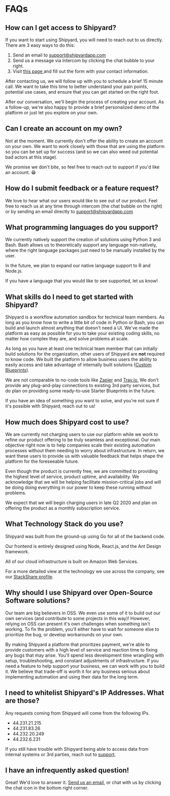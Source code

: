 # FAQs

## How can I get access to Shipyard?

If you want to start using Shipyard, you will need to reach out to us directly. There are 3 easy ways to do this:

1. Send an email to [support@shipyardapp.com](mailto:support@shipyardapp.com)
2. Send us a message via Intercom by clicking the chat bubble to your right.
3. Visit [this page ](https://www.shipyardapp.com/request-access)and fill out the form with your contact information.

After contacting us, we will follow up with you to schedule a brief 15 minute call. We want to take this time to better understand your pain points, potential use cases, and ensure that you can get started on the right foot.  
  
After our conversation, we'll begin the process of creating your account. As a follow-up, we're also happy to provide a brief personalized demo of the platform or just let you explore on your own.

## Can I create an account on my own?

Not at the moment. We currently don't offer the ability to create an account on your own. We want to work closely with those that are using the platform so you can be set up for success \(and so we can also weed out potential bad actors at this stage\).

We promise we don't bite, so feel free to reach out to support if you'd like an account. 😁 

## How do I submit feedback or a feature request?

We love to hear what our users would like to see out of our product. Feel free to reach us at any time through intercom \(the chat bubble on the right\) or by sending an email directly to [support@shipyardapp.com](mailto:support@shipyardapp.com)

## What programming languages do you support?

We currently natively support the creation of solutions using Python 3 and Bash. Bash allows us to theoretically support any language non-natively, where the right language packages just need to be manually installed by the user.

In the future, we plan to expand our native language support to R and Node.js.

If you have a language that you would like to see supported, let us know!

## What skills do I need to get started with Shipyard?

Shipyard is a workflow automation sandbox for technical team members. As long as you know how to write a little bit of code in Python or Bash, you can build and launch almost anything that doesn't need a UI. We've made the platform as easy as possible for you to take your existing coding skills, no matter how complex they are, and solve problems at scale.

As long as you have at least one technical team member that can initially build solutions for the organization, other users of Shipyard are **not** required to know code. We built the platform to allow business users the ability to easily access and take advantage of internally built solutions \([Custom Blueprints](https://intercom.help/shipyardapp/en/articles/3526186-what-is-a-custom-blueprint)\).  
  
We are not comparable to no-code tools like [Zapier](http://www.zapier.com) and [Tray.io.](http://Tray.io) We don't provide any plug-and-play connections to existing 3rd party services, but do plan on providing some ready-to-use Starter Blueprints in the future.

If you have an idea of something you want to solve, and you're not sure if it's possible with Shipyard, reach out to us!

## How much does Shipyard cost to use?

We are currently not charging users to use our platform while we work to refine our product offering to be truly seamless and exceptional. Our main objective right now is to help companies scale their existing automation processes without them needing to worry about infrastructure. In return, we want these users to provide us with valuable feedback that helps shape the platform for the foreseeable future.

Even though the product is currently free, we are committed to providing the highest level of service, product uptime, and availability. We acknowledge that we will be helping facilitate mission-critical jobs and will be doing doing everything in our power to keep these running without problems.

We expect that we will begin charging users in late Q2 2020 and plan on offering the product as a monthly subscription service.

## What Technology Stack do you use?

Shipyard was built from the ground-up using Go for all of the backend code. 

Our frontend is entirely designed using Node, React.js, and the Ant Design framework.

All of our cloud infrastructure is built on Amazon Web Services.

For a more detailed view at the technology we use across the company, see our [StackShare profile](https://stackshare.io/shipyard/shipyard).

## Why should I use Shipyard over Open-Source Software solutions?

Our team are big believers in OSS. We even use some of it to build out our own services \(and contribute to some projects in this way\)! However, relying on OSS can present it's own challenges when something isn't working. To fix the problem, you'll either have to wait for someone else to prioritize the bug, or develop workarounds on your own.  
  
By making Shipyard a platform that prioritizes payment, we're able to provide customers with a high level of service and reaction time to fixing any bugs that may arise. You'll spend less development time wrangling with setup, troubleshooting, and constant adjustments of infrastructure. If you need a feature to help support your business, we can work with you to build it. We believe that trade-off is worth it for any business serious about implementing automation and using their data for the long term.

## I need to whitelist Shipyard's IP Addresses. What are those?

Any requests coming from Shipyard will come from the following IPs.

* 44.231.21.215
* 44.231.83.26
* 44.232.20.249
* 44.232.6.231

If you still have trouble with Shipyard being able to access data from internal systems or 3rd parties, reach out to [support](mailto:support@shipyardapp.com).

## **I have an infrequently asked question!**

Great! We'd love to answer it. [Send us an email](mailto:support@shipyardapp.com), or chat with us by clicking the chat icon in the bottom right corner.

